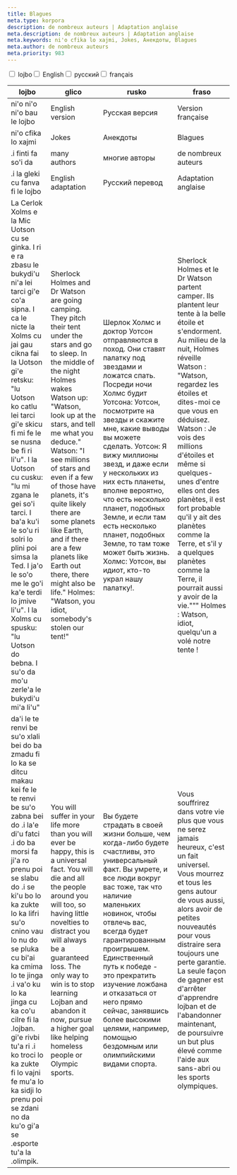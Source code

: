 ```yaml
---
title: Blagues
meta.type: korpora
description: de nombreux auteurs | Adaptation anglaise
meta.description: de nombreux auteurs | Adaptation anglaise
meta.keywords: ni'o cfika lo xajmi, Jokes, Анекдоты, Blagues
meta.author: de nombreux auteurs
meta.priority: 983
---
```


<div class="w-full">
  <input
    type="checkbox"
    id="hide-column-lojbo"
    class="hide-column-checkbox-lojbo"
  />
  <label
    for="hide-column-lojbo"
    class="hide-column-button-lojbo float-left drop-shadow bg-teal-100 hover:bg-teal-600 focus:bg-teal-600 text-gray-900 hover:text-white font-bold leading-normal select-none py-2 px-4"
    >lojbo</label
  ><input
    type="checkbox"
    id="hide-column-glico"
    class="hide-column-checkbox-glico"
  />
  <label
    for="hide-column-glico"
    class="hide-column-button-glico float-left drop-shadow bg-teal-100 hover:bg-teal-600 focus:bg-teal-600 text-gray-900 hover:text-white font-bold leading-normal select-none py-2 px-4"
    >English</label
  ><input
    type="checkbox"
    id="hide-column-rusko"
    class="hide-column-checkbox-rusko"
  />
  <label
    for="hide-column-rusko"
    class="hide-column-button-rusko float-left drop-shadow bg-teal-100 hover:bg-teal-600 focus:bg-teal-600 text-gray-900 hover:text-white font-bold leading-normal select-none py-2 px-4"
    >русский</label
  ><input
    type="checkbox"
    id="hide-column-fraso"
    class="hide-column-checkbox-fraso"
  />
  <label
    for="hide-column-fraso"
    class="hide-column-button-fraso float-left drop-shadow bg-teal-100 hover:bg-teal-600 focus:bg-teal-600 text-gray-900 hover:text-white font-bold leading-normal select-none py-2 px-4"
    >français</label
  >
  <div class="clear-both" />
  <div class="w-full overflow-x-auto">
    <table
      class="mt-2 table-fixed max-w-full border font-light text-left text-sm"
    >
      <thead class="border-b italic">
        <tr>
          <th scope="col" class="w-40 p-2 column-class-lojbo">lojbo</th>
          <th scope="col" class="w-40 p-2 column-class-glico">glico</th>
          <th scope="col" class="w-40 p-2 column-class-rusko">rusko</th>
          <th scope="col" class="w-40 p-2 column-class-fraso">fraso</th>
        </tr>
      </thead>
      <tbody>
        <tr
          class="border-b transition duration-300 ease-in-out hover:bg-neutral-100 dark:hover:bg-neutral-100"
        >
          <td class="font-bold text-left align-text-top p-2 column-class-lojbo">
            ni&#039;o ni&#039;o ni&#039;o bau le lojbo
          </td>
          <td class="font-bold text-left align-text-top p-2 column-class-glico">
            English version
          </td>
          <td class="font-bold text-left align-text-top p-2 column-class-rusko">
            Русская версия
          </td>
          <td class="font-bold text-left align-text-top p-2 column-class-fraso">
            Version française
          </td>
        </tr>
        <tr
          class="border-b transition duration-300 ease-in-out hover:bg-neutral-100 dark:hover:bg-neutral-100"
        >
          <td
            class="italic text-gray-500 text-left align-text-top p-2 column-class-lojbo"
          >
            ni&#039;o cfika lo xajmi
          </td>
          <td
            class="italic text-gray-500 text-left align-text-top p-2 column-class-glico"
          >
            Jokes
          </td>
          <td
            class="italic text-gray-500 text-left align-text-top p-2 column-class-rusko"
          >
            Анекдоты
          </td>
          <td
            class="italic text-gray-500 text-left align-text-top p-2 column-class-fraso"
          >
            Blagues
          </td>
        </tr>
        <tr
          class="border-b transition duration-300 ease-in-out hover:bg-neutral-100 dark:hover:bg-neutral-100"
        >
          <td
            class="italic text-gray-500 text-left align-text-top p-2 column-class-lojbo"
          >
            .i finti fa so&#039;i da
          </td>
          <td
            class="italic text-gray-500 text-left align-text-top p-2 column-class-glico"
          >
            many authors
          </td>
          <td
            class="italic text-gray-500 text-left align-text-top p-2 column-class-rusko"
          >
            многие авторы
          </td>
          <td
            class="italic text-gray-500 text-left align-text-top p-2 column-class-fraso"
          >
            de nombreux auteurs
          </td>
        </tr>
        <tr
          class="border-b transition duration-300 ease-in-out hover:bg-neutral-100 dark:hover:bg-neutral-100"
        >
          <td
            class="italic text-gray-500 text-left align-text-top p-2 column-class-lojbo"
          >
            .i la gleki cu fanva fi le lojbo
          </td>
          <td
            class="italic text-gray-500 text-left align-text-top p-2 column-class-glico"
          >
            English adaptation
          </td>
          <td
            class="italic text-gray-500 text-left align-text-top p-2 column-class-rusko"
          >
            Русский перевод
          </td>
          <td
            class="italic text-gray-500 text-left align-text-top p-2 column-class-fraso"
          >
            Adaptation anglaise
          </td>
        </tr>
        <tr
          class="border-b transition duration-300 ease-in-out hover:bg-neutral-100 dark:hover:bg-neutral-100"
        >
          <td class="text-left align-text-top p-2 column-class-lojbo">
            La Cerlok Xolms e la Mic Uotson cu se ginka. I ri e ra zbasu le
            bukydi&#039;u ni&#039;a lei tarci gi&#039;e co&#039;a sipna. I ca le
            nicte la Xolms cu jai gau cikna fai la Uotson gi&#039;e retsku:
            &quot;lu Uotson ko catlu lei tarci gi&#039;e skicu fi mi fe le se
            nusna be fi ri li&#039;u&quot;. I la Uotson cu cusku: &quot;lu mi
            zgana le gei so&#039;i tarci. I ba&#039;a ku&#039;i le so&#039;u ri
            solri lo plini poi simsa la Ted. I ja&#039;o le so&#039;o me le
            go&#039;i ka&#039;e terdi lo jmive li&#039;u&quot;. I la Xolms cu
            spusku: &quot;lu Uotson do bebna. I su&#039;o da mo&#039;u
            zerle&#039;a le bukydi&#039;u mi&#039;a li&#039;u&quot;
          </td>
          <td class="text-left align-text-top p-2 column-class-glico">
            Sherlock Holmes and Dr Watson are going camping. They pitch their
            tent under the stars and go to sleep. In the middle of the night
            Holmes wakes Watson up: &quot;Watson, look up at the stars, and tell
            me what you deduce.&quot; Watson: &quot;I see millions of stars and
            even if a few of those have planets, it&#039;s quite likely there
            are some planets like Earth, and if there are a few planets like
            Earth out there, there might also be life.&quot; Holmes:
            &quot;Watson, you idiot, somebody&#039;s stolen our tent!&quot;
          </td>
          <td class="text-left align-text-top p-2 column-class-rusko">
            Шерлок Холмс и доктор Уотсон отправляются в поход. Они ставят
            палатку под звездами и ложатся спать. Посреди ночи Холмс будит
            Уотсона: Уотсон, посмотрите на звезды и скажите мне, какие выводы вы
            можете сделать. Уотсон: Я вижу миллионы звезд, и даже если у
            нескольких из них есть планеты, вполне вероятно, что есть несколько
            планет, подобных Земле, и если там есть несколько планет, подобных
            Земле, то там тоже может быть жизнь. Холмс: Уотсон, вы идиот, кто-то
            украл нашу палатку!.
          </td>
          <td class="text-left align-text-top p-2 column-class-fraso">
            Sherlock Holmes et le Dr Watson partent camper. Ils plantent leur
            tente à la belle étoile et s&#039;endorment. Au milieu de la nuit,
            Holmes réveille Watson : &quot;Watson, regardez les étoiles et
            dites-moi ce que vous en déduisez. Watson : Je vois des millions
            d&#039;étoiles et même si quelques-unes d&#039;entre elles ont des
            planètes, il est fort probable qu&#039;il y ait des planètes comme
            la Terre, et s&#039;il y a quelques planètes comme la Terre, il
            pourrait aussi y avoir de la vie.&quot;&quot;&quot; Holmes : Watson,
            idiot, quelqu&#039;un a volé notre tente !
          </td>
        </tr>
        <tr
          class="border-b transition duration-300 ease-in-out hover:bg-neutral-100 dark:hover:bg-neutral-100"
        >
          <td class="text-left align-text-top p-2 column-class-lojbo">
            da&#039;i le te renvi be su&#039;o xlali bei do ba zmadu fi lo ka se
            ditcu makau kei fe le te renvi be su&#039;o zabna bei do .i
            la&#039;e di&#039;u fatci .i do ba morsi fa ji&#039;a ro prenu poi
            se slabu do .i se ki&#039;u bo lo ka zukte lo ka lifri su&#039;o
            cnino vau lo nu do se pluka cu bi&#039;ai ka cmima lo te jinga .i
            va&#039;o ku lo ka jinga cu ka co&#039;u cilre fi la .lojban.
            gi&#039;e rivbi tu&#039;a ri .i ko troci lo ka zukte fi lo vajni fe
            mu&#039;a lo ka sidji lo prenu poi se zdani no da ku&#039;o
            gi&#039;a se .esporte tu&#039;a la .olimpik.
          </td>
          <td class="text-left align-text-top p-2 column-class-glico">
            You will suffer in your life more than you will ever be happy, this
            is a universal fact. You will die and all the people around you will
            too, so having little novelties to distract you will always be a
            guaranteed loss. The only way to win is to stop learning Lojban and
            abandon it now, pursue a higher goal like helping homeless people or
            Olympic sports.
          </td>
          <td class="text-left align-text-top p-2 column-class-rusko">
            Вы будете страдать в своей жизни больше, чем когда-либо будете
            счастливы, это универсальный факт. Вы умрете, и все люди вокруг вас
            тоже, так что наличие маленьких новинок, чтобы отвлечь вас, всегда
            будет гарантированным проигрышем. Единственный путь к победе - это
            прекратить изучение ложбана и отказаться от него прямо сейчас,
            занявшись более высокими целями, например, помощью бездомным или
            олимпийскими видами спорта.
          </td>
          <td class="text-left align-text-top p-2 column-class-fraso">
            Vous souffrirez dans votre vie plus que vous ne serez jamais
            heureux, c&#039;est un fait universel. Vous mourrez et tous les gens
            autour de vous aussi, alors avoir de petites nouveautés pour vous
            distraire sera toujours une perte garantie. La seule façon de gagner
            est d&#039;arrêter d&#039;apprendre lojban et de l&#039;abandonner
            maintenant, de poursuivre un but plus élevé comme l&#039;aide aux
            sans-abri ou les sports olympiques.
          </td>
        </tr>
      </tbody>
    </table>
  </div>
</div>
